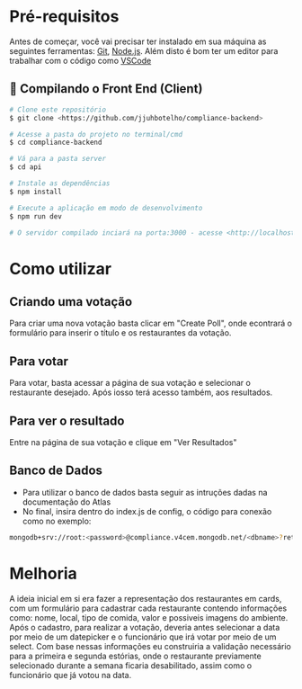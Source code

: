 # Pré-requisitos

Antes de começar, você vai precisar ter instalado em sua máquina as seguintes ferramentas:
[Git](https://git-scm.com), [Node.js](https://nodejs.org/en/). 
Além disto é bom ter um editor para trabalhar com o código como [VSCode](https://code.visualstudio.com/)

## 🎲 Compilando o Front End (Client)

```bash
# Clone este repositório
$ git clone <https://github.com/jjuhbotelho/compliance-backend>

# Acesse a pasta do projeto no terminal/cmd
$ cd compliance-backend

# Vá para a pasta server
$ cd api

# Instale as dependências
$ npm install

# Execute a aplicação em modo de desenvolvimento
$ npm run dev

# O servidor compilado inciará na porta:3000 - acesse <http://localhost:3000>
```

# Como utilizar

## Criando uma votação

Para criar uma nova votação basta clicar em "Create Poll", onde econtrará o formulário para inserir o título e os restaurantes da votação.

## Para votar

Para votar, basta acessar a página de sua votação e selecionar o restaurante desejado. Após iosso terá acesso também, aos resultados.

## Para ver o resultado

Entre na página de sua votação e clique em "Ver Resultados"

## Banco de Dados

- Para utilizar o banco de dados basta seguir as intruções dadas na documentação do Atlas
- No final, insira dentro do index.js de config, o código para conexão como no exemplo:

```bash
mongodb+srv://root:<password>@compliance.v4cem.mongodb.net/<dbname>?retryWrites=true&w=majority
```

# Melhoria

A ideia inicial em si era fazer a representação dos restaurantes em cards, com um formulário para cadastrar cada restaurante contendo informações como: nome, local, tipo de comida, valor e possiveis imagens do ambiente. Após o cadastro, para realizar a votação, deveria antes selecionar a data por meio de um datepicker e o funcionário que irá votar por meio de um select. Com base nessas informações eu construiria a validação necessário para a primeira e segunda estórias, onde o restaurante previamente selecionado durante a semana ficaria desabilitado, assim como o funcionário que já votou na data.